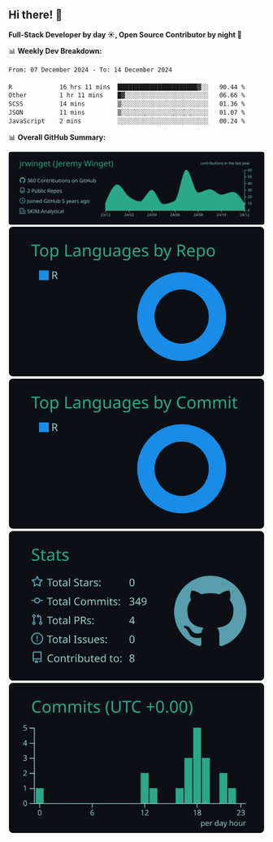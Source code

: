 ## Hi there! 👋

**Full-Stack Developer by day ☀️, Open Source Contributor by night 🌙**

📊 **Weekly Dev Breakdown:**
<!--START_SECTION:waka-->

```txt
From: 07 December 2024 - To: 14 December 2024

R             16 hrs 11 mins  ██████████████████████▓░░   90.44 %
Other         1 hr 11 mins    █▓░░░░░░░░░░░░░░░░░░░░░░░   06.66 %
SCSS          14 mins         ▒░░░░░░░░░░░░░░░░░░░░░░░░   01.36 %
JSON          11 mins         ▒░░░░░░░░░░░░░░░░░░░░░░░░   01.07 %
JavaScript    2 mins          ░░░░░░░░░░░░░░░░░░░░░░░░░   00.24 %
```

<!--END_SECTION:waka-->

📊 **Overall GitHub Summary:**

[![](https://raw.githubusercontent.com/jrwinget/jrwinget/main/profile-summary-card-output/gotham/0-profile-details.svg)](https://github.com/vn7n24fzkq/github-profile-summary-cards)
[![](https://raw.githubusercontent.com/jrwinget/jrwinget/main/profile-summary-card-output/gotham/1-repos-per-language.svg)](https://github.com/vn7n24fzkq/github-profile-summary-cards) [![](https://raw.githubusercontent.com/jrwinget/jrwinget/main/profile-summary-card-output/gotham/2-most-commit-language.svg)](https://github.com/vn7n24fzkq/github-profile-summary-cards)
[![](https://raw.githubusercontent.com/jrwinget/jrwinget/main/profile-summary-card-output/gotham/3-stats.svg)](https://github.com/vn7n24fzkq/github-profile-summary-cards) [![](https://raw.githubusercontent.com/jrwinget/jrwinget/main/profile-summary-card-output/gotham/4-productive-time.svg)](https://github.com/vn7n24fzkq/github-profile-summary-cards)
